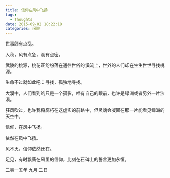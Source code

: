 ```yaml
---
title: 信仰在风中飞扬
tags:
  - Thoughts
date: 2015-09-02 18:22:18
categories: 闲聊
---
```


世事颇有点乱。

入秋，风有点急，雨有点密。

武陵的桃源，桃花正纷纷落在通往世俗的溪流上，世外的人们却在生生世世寻找桃源。

生命不过就如此吧：寻找，孤独地寻找。

大漠中，人们看到的只是一个孤影，唯有自己的眼前，也许是绿洲或者另外一片沙漠。

狂风吹过，也许我将腐朽在这虚实的前路中，但灵魂会凝固在那一片能看见绿洲的天空中。

信仰，在风中飞扬。

依然在风中飞扬。

风不灭，信仰依然还在。

足见，有时飘荡在风里的信仰，比刻在石碑上的誓言更加永恒。

二零一五年 九月 二日